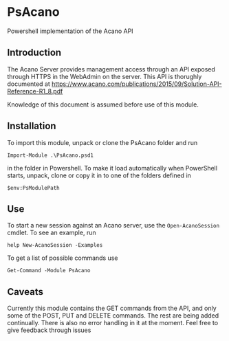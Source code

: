 # PsAcano
Powershell implementation of the Acano API

## Introduction
The Acano Server provides management access through an API exposed through HTTPS in the WebAdmin on the server. This API is thorughly documented at https://www.acano.com/publications/2015/09/Solution-API-Reference-R1_8.pdf

Knowledge of this document is assumed before use of this module.

## Installation

To import this module, unpack or clone the PsAcano folder and run

`Import-Module .\PsAcano.psd1`

in the folder in Powershell. To make it load automatically when PowerShell starts, unpack, clone or copy it in to one of the folders defined in 

`$env:PsModulePath`

## Use

To start a new session against an Acano server, use the `Open-AcanoSession` cmdlet. To see an example, run

`help New-AcanoSession -Examples`

To get a list of possible commands use

`Get-Command -Module PsAcano`

## Caveats

Currently this module contains the GET commands from the API, and only some of the POST, PUT and DELETE commands. The rest are being added continually. There is also no error handling in it at the moment. Feel free to give feedback through issues 
